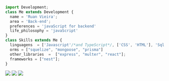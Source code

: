 ```ts
import Development;
class Me extends Development {
  name = 'Ruan Vieira';
  area = 'Back-end';
  preferences = 'javaScript for backend'
  life_philosophy = 'javaScript'
}
class Skills extends Me {
  linguagens  = ['Javascript'/*and TypeScript*/, ['CSS', 'HTML'], 'Sql', 'Dart'];
  orms = ["squelize", "mongoose", "prisma"]
  other_libraries  =  ["express", "multer", "react"];
  frameworks = ["nest"];
}
```

<p align="left">
  <a href="mailto:ruanlons@gmail.com" alt="Gmail">
  <img src="https://img.shields.io/badge/-Gmail-FF0000?style=flat-square&labelColor=FF0000&logo=gmail&logoColor=white&link=" /></a>

  <a href="https://www.linkedin.com/in/ruan-vieira-04a9ab1b9" alt="Linkedin" target="_blank">
  <img src="https://img.shields.io/badge/-Linkedin-0e76a8?style=flat-square&logo=Linkedin&logoColor=white" /></a>

  <a href="https://api.whatsapp.com/send/?phone=5563992932391&text&type=phone_number&app_absent=0" alt="WhatsApp" target="_blank">
  <img src="https://img.shields.io/badge/-WhatsApp-25d366?style=flat-square&labelColor=25d366&logo=whatsapp&logoColor=white&link=API-DO-SEU-WHATSAPP"/></a>
</p>  

